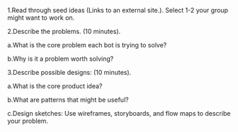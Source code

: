 1.Read through seed ideas (Links to an external site.). Select 1-2 your group might want to work on.

2.Describe the problems. (10 minutes).

a.What is the core problem each bot is trying to solve?

b.Why is it a problem worth solving?

3.Describe possible designs: (10 minutes).

a.What is the core product idea?

b.What are patterns that might be useful?

c.Design sketches: Use wireframes, storyboards, and flow maps to describe your problem.


